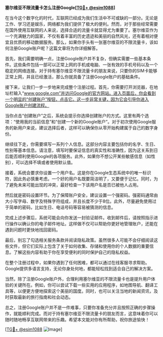 **塞尔维亚不限流量卡怎么注册Google[[TG💪+ @esim1088](https://t.me/s/esim1088)]**

在当今这个数字化的时代，互联网已经成为我们生活中不可或缺的一部分。无论是工作、学习还是娱乐，网络都为我们提供了极大的便利。然而，对于那些经常需要在国外使用互联网的人来说，选择合适的流量卡就显得尤为重要了。塞尔维亚作为一个充满魅力的国家，不仅有着丰富的历史遗迹和美丽的自然风光，还有着相对便宜且优质的移动数据服务。那么，如果你手头有一张塞尔维亚的不限流量卡，该如何注册Google账户呢？这篇文章将为你详细解答。

首先，我们需要明确一点，注册Google账户并不复杂，但确实需要一些基本条件。这些条件包括一部可以正常上网的手机或电脑、一张有效的手机号码以及一个稳定的网络连接。对于持有塞尔维亚不限流量卡的朋友来说，只要你的SIM卡能够正常上网，并且已经激活，那么你就具备了注册Google账户的基础条件。

接下来，让我们一步一步地来完成整个注册过程。首先，你需要打开浏览器，在地址栏输入“www.google.com”并访问Google的官方网站。进入页面后，你会看到一个明显的“创建账户”按钮，点击它。这一步非常关键，因为它会引导你进入Google账户创建流程。

当你点击“创建账户”之后，系统会提示你选择创建账户的方式。这里有两个选项：“使用我的当前信息”和“创建一个新的Google账户”。对于初次使用Google服务的新用户来说，建议选择后者，这样可以确保你从零开始构建属于自己的数字身份。

继续往下走，你需要填写一系列个人信息。这部分内容主要包括你的名字、生日、性别等基本信息。请注意，填写时要保证信息的真实性和准确性，因为这关系到日后能否顺利使用Google的各项服务。此外，如果你不想公开某些敏感信息（如性别），可以选择不填或者使用默认值。

接着，系统会要求你设置一个用户名。这是你在Google生态系统中的唯一标识符，因此务必慎重考虑。一个好的用户名既要简洁明了，又要便于记忆。同时，为了避免未来可能出现的冲突，最好检查一下该用户名是否已被他人占用。

然后就是密码设置环节。为了保障账户安全，建议设置一个强密码。强密码通常由大小写字母、数字及特殊字符组成，并且长度不少于8位。此外，尽量避免使用过于简单的密码，比如生日、电话号码等容易被猜测的信息。

完成上述步骤后，系统可能会向你发送一封验证邮件。收到邮件后，请按照指示进行操作以确认你的电子邮件地址。这样做不仅可以帮助你更好地管理账户，还能在遇到问题时更快地找回密码。

最后，别忘了勾选相关服务条款并阅读隐私政策。虽然很多人可能不会仔细阅读这些文件，但它们实际上包含了关于如何收集、存储和使用你的个人数据的重要信息。了解这些内容有助于你在享受便利的同时保护自己的隐私权益。

在整个注册过程中，如果你遇到了任何困难，都可以通过在线客服寻求帮助。Google提供多语言支持，无论你身处何地，都能轻松找到适合自己的解决方案。

当然，除了注册Google账户外，合理利用塞尔维亚的不限流量卡也是提升用户体验的关键所在。例如，你可以尝试下载一些实用的应用程序，如地图导航、翻译工具等，以便更方便地探索这个美丽的国度。同时，也可以关注当地的新闻资讯，及时获取最新的旅行指南和社会动态。

总之，注册Google账户并不是一件难事，只要你准备充分并且按照正确的步骤操作，就能顺利完成。而对于持有塞尔维亚不限流量卡的朋友而言，这意味着你可以随时随地畅享互联网带来的乐趣。希望本文能对你有所帮助，祝你旅途愉快！

[[TG💪+ @esim1088](https://t.me/s/esim1088) ![Image](https://i.postimg.cc/4NQfJmqS/Snipaste-2025-05-13-00-14-12.png)]